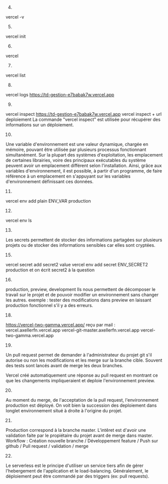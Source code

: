4) 
vercel -v

5) 
vercel init

6)
vercel

7)
vercel list

8)
vercel logs https://td-gestion-e7babak7w.vercel.app

9)
vercel inspect https://td-gestion-e7babak7w.vercel.app
vercel inspect + url deploiement
La commande "vercel inspect" est utilisée pour récupérer des informations sur un déploiement.

10)
Une variable d'environnement est une valeur dynamique, chargée en mémoire, pouvant être utilisée par plusieurs processus fonctionnant simultanément. 
Sur la plupart des systèmes d'exploitation, les emplacement de certaines librairies, voire des principaux exécutables du système peuvent avoir un emplacement différent selon l'installation.
Ainsi, grâce aux variables d'environnement, il est possible, à partir d'un programme, de faire référence à un emplacement en s'appuyant sur les variables d'environnement définissant ces données. 

11)
vercel env add plain ENV_VAR production

12)
vercel env ls

13)
Les secrets permettent de stocker des informations partagées sur plusieurs projets ou de stocker des informations sensibles 
car elles sont cryptées.

15)
vercel secret add secret2 value 
vercel env add secret ENV_SECRET2 production
et on écrit secret2 à la question

16)
production, preview, development
Ils nous permettent de décomposer le travail sur le projet et de pouvoir modifier un environnement sans changer les autres.
exemple : tester des modifications dans preview en laissant production fonctionnel s'il y a des erreurs.

18)
https://vercel-two-gamma.vercel.app/
reçu par mail :
vercel.axellerfn.vercel.app
vercel-git-master.axellerfn.vercel.app
vercel-two-gamma.vercel.app

19)
Un pull request permet de demander à l'administrateur du projet git s'il autorise 
ou non les modifications et les merge sur la branche cible. 
Souvent des tests sont lancés avant de merge les deux branches.

Vercel créé automatiquement une réponse au pull request en montrant ce que les changements
impliqueraient et deploie l'environnement preview.

20)
Au moment du merge, de l'acceptation de la pull request, l'environnement production
est déployé.
On voit bien la succession des deploiement dans longlet environnement situé à 
droite à l'origine du projet.

21)
Production correspond à la branche master.
L'intêret est d'avoir une validation faite par le propiétaire du projet avant de merge dans master.
Workflow : Création nouvelle branche / Développement feature / Push sur github / Pull request / validation / merge

22)
Le serverless est le principe d'utiliser un service tiers afin de gérer l'hebergement de l'application et le load-balancing. 
Généralement, le déploiement peut être commandé par des triggers (ex: pull requests).





